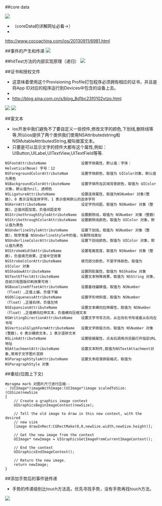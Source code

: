 ##core data

![](images/DAC067AF-42EE-4B21-BE49-B6891E78611F.png)

- （coreData的详解网址必看->）
-
http://www.cocoachina.com/ios/20130911/6981.html

##事件的产生和传递
![](images/13DA4D04-04F7-4BA5-A938-1DC78B444147.png)

##hitTest方法的内部实现原理（递归）
![](images/4A829737-C3EB-4641-A3A4-A17CAAA26B98.png)

##证书和授权文件

 - 这意味着使用这个Provisioning Profile打包程序必须拥有相应的证书，并且是将App ID对应的程序运行到Devices中包含的设备上去。
 -
 - http://blog.sina.com.cn/s/blog_8d1bc23f0102vtzo.html

![](images/3F6ADE95-070C-4764-9898-A1402B1D0BF1.png)
![](images/4EED0035-58E0-4D79-8309-61EAD6F9EA69.png)

##富文本

- ios开发中我们避免不了要自定义一些控件,修改文字的颜色,下划线,删除线等等,所以ios提供了两个类供我们使用NSAttributedstring和NSMutableAttributedString,被叫做富文本。
- 只要是可以显示文字的控件大都有这个属性,例如：UIButton,UILabel,UITextView,UITextField等等.

```
NSFontAttributeName                设置字体属性，默认值：字体：Helvetica(Neue) 字号：12
NSForegroundColorAttributeNam      设置字体颜色，取值为 UIColor对象，默认值为黑色
NSBackgroundColorAttributeName     设置字体所在区域背景颜色，取值为 UIColor对象，默认值为nil, 透明色
NSLigatureAttributeName            设置连体属性，取值为NSNumber 对象(整数)，0 表示没有连体字符，1 表示使用默认的连体字符
NSKernAttributeName                设定字符间距，取值为 NSNumber 对象（整数），正值间距加宽，负值间距变窄
NSStrikethroughStyleAttributeName  设置删除线，取值为 NSNumber 对象（整数）
NSStrikethroughColorAttributeName  设置删除线颜色，取值为 UIColor 对象，默认值为黑色
NSUnderlineStyleAttributeName      设置下划线，取值为 NSNumber 对象（整数），枚举常量 NSUnderlineStyle中的值，与删除线类似
NSUnderlineColorAttributeName      设置下划线颜色，取值为 UIColor 对象，默认值为黑色
NSStrokeWidthAttributeName         设置笔画宽度，取值为 NSNumber 对象（整数），负值填充效果，正值中空效果
NSStrokeColorAttributeName         填充部分颜色，不是字体颜色，取值为 UIColor 对象
NSShadowAttributeName              设置阴影属性，取值为 NSShadow 对象
NSTextEffectAttributeName          设置文本特殊效果，取值为 NSString 对象，目前只有图版印刷效果可用：
NSBaselineOffsetAttributeName      设置基线偏移值，取值为 NSNumber （float）,正值上偏，负值下偏
NSObliquenessAttributeName         设置字形倾斜度，取值为 NSNumber （float）,正值右倾，负值左倾
NSExpansionAttributeName           设置文本横向拉伸属性，取值为 NSNumber （float）,正值横向拉伸文本，负值横向压缩文本
NSWritingDirectionAttributeName    设置文字书写方向，从左向右书写或者从右向左书写
NSVerticalGlyphFormAttributeName   设置文字排版方向，取值为 NSNumber 对象(整数)，0 表示横排文本，1 表示竖排文本
NSLinkAttributeName                设置链接属性，点击后调用浏览器打开指定URL地址
NSAttachmentAttributeName          设置文本附件,取值为NSTextAttachment对象,常用于文字图片混排
NSParagraphStyleAttributeName      设置文本段落排版格式，取值为 NSParagraphStyle 对象
```

##重绘(位图上下文)
```
#pragma mark 对图片尺寸进行压缩--
- (UIImage*)imageWithImage:(UIImage*)image scaledToSize:(CGSize)newSize
{
    // Create a graphics image context
    UIGraphicsBeginImageContext(newSize);

    // Tell the old image to draw in this new context, with the desired
    // new size
    [image drawInRect:CGRectMake(0,0,newSize.width,newSize.height)];

    // Get the new image from the context
    UIImage* newImage = UIGraphicsGetImageFromCurrentImageContext();

    // End the context
    UIGraphicsEndImageContext();

    // Return the new image.
    return newImage;
}
```

##添加手势后的事件链传递
 - 手势的传递级别比touch方法高，优先寻找手势，没有手势再找touch方法。

![](images/3AEC5117-691B-42E0-9BBC-3947303E2F13.png)
